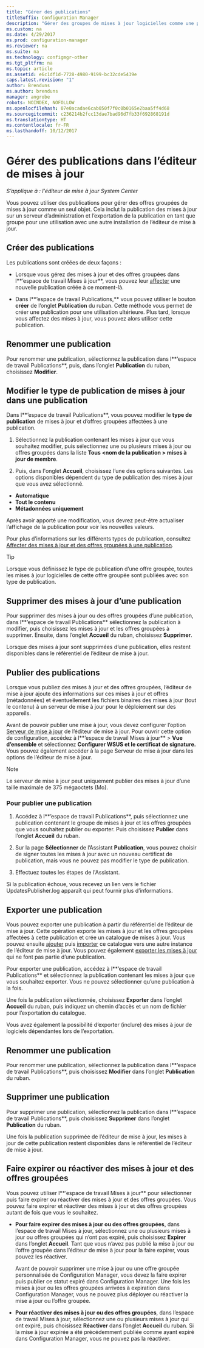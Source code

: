 ```yaml
---
title: "Gérer des publications"
titleSuffix: Configuration Manager
description: "Gérer des groupes de mises à jour logicielles comme une publication avec l’éditeur de mise à jour System Center"
ms.custom: na
ms.date: 4/29/2017
ms.prod: configuration-manager
ms.reviewer: na
ms.suite: na
ms.technology: configmgr-other
ms.tgt_pltfrm: na
ms.topic: article
ms.assetid: e6c1df1d-7728-4980-9199-bc32cde5439e
caps.latest.revision: "1"
author: Brenduns
ms.author: brenduns
manager: angrobe
robots: NOINDEX, NOFOLLOW
ms.openlocfilehash: 07e0acadae6cab050f7f0c0b0165e2baa5ff4d68
ms.sourcegitcommit: c236214b2fcc13dae7bad96d7fb33f692868191d
ms.translationtype: HT
ms.contentlocale: fr-FR
ms.lasthandoff: 10/12/2017
---
```

# <a name="manage-publications-in-updates-publisher"></a>Gérer des publications dans l’éditeur de mises à jour

*S’applique à : l'éditeur de mise à jour System Center*

Vous pouvez utiliser des publications pour gérer des offres groupées de mises à jour comme un seul objet. Cela inclut la publication des mises à jour sur un serveur d’administration et l’exportation de la publication en tant que groupe pour une utilisation avec une autre installation de l’éditeur de mise à jour.

## <a name="create-publications"></a>Créer des publications
Les publications sont créées de deux façons :

-   Lorsque vous gérez des mises à jour et des offres groupées dans l**’espace de travail Mises à jour**, vous pouvez leur [affecter](/sccm/sum/tools/manage-updates-with-updates-publisher#assign-updates-and-bundles-to-a-publication) une nouvelle publication créée à ce moment-là.

-   Dans l**’espace de travail Publications,** vous pouvez utiliser le bouton **créer** de l’onglet **Publication** du ruban. Cette méthode vous permet de créer une publication pour une utilisation ultérieure. Plus tard, lorsque vous affectez des mises à jour, vous pouvez alors utiliser cette publication.

## <a name="rename-a-publication"></a>Renommer une publication
Pour renommer une publication, sélectionnez la publication dans l**’espace de travail Publications**, puis, dans l’onglet **Publication** du ruban, choisissez **Modifier**.

## <a name="change-the-publication-type-of-updates-in-a-publication"></a>Modifier le type de publication de mises à jour dans une publication
Dans l**’espace de travail Publications**, vous pouvez modifier le **type de publication** de mises à jour et d’offres groupées affectées à une publication.

1. Sélectionnez la publication contenant les mises à jour que vous souhaitez modifier, puis sélectionnez une ou plusieurs mises à jour ou offres groupées dans la liste **Tous &lt;nom de la publication > mises à jour de membre**.

2. Puis, dans l'onglet **Accueil**, choisissez l’une des options suivantes. Les options disponibles dépendent du type de publication des mises à jour que vous avez sélectionné.

  -   **Automatique**
  -   **Tout le contenu**
  -   **Métadonnées uniquement**

Après avoir apporté une modification, vous devrez peut-être actualiser l’affichage de la publication pour voir les nouvelles valeurs.

Pour plus d’informations sur les différents types de publication, consultez [Affecter des mises à jour et des offres groupées à une publication](/sccm/sum/tools/manage-updates-with-updates-publisher#assign-updates-and-bundles-to-a-publication).

> [!TIP]    
> Lorsque vous définissez le type de publication d’une offre groupée, toutes les mises à jour logicielles de cette offre groupée sont publiées avec son type de publication.

## <a name="remove-updates-from-a-publication"></a>Supprimer des mises à jour d’une publication
Pour supprimer des mises à jour ou des offres groupées d’une publication, dans l**’espace de travail Publications** sélectionnez la publication à modifier, puis choisissez les mises à jour et les offres groupées à supprimer. Ensuite, dans l’onglet **Accueil** du ruban, choisissez **Supprimer**.

Lorsque des mises à jour sont supprimées d’une publication, elles restent disponibles dans le référentiel de l’éditeur de mise à jour.

## <a name="publish-publications"></a>Publier des publications
Lorsque vous publiez des mises à jour et des offres groupées, l’éditeur de mise à jour ajoute des informations sur ces mises à jour et offres (métadonnées) et éventuellement les fichiers binaires des mises à jour (tout le contenu) à un serveur de mise à jour pour le déploiement sur des appareils.

Avant de pouvoir publier une mise à jour, vous devez configurer l’option [Serveur de mise à jour](/sccm/sum/tools/updates-publisher-options#update-server) de l’éditeur de mise à jour. Pour ouvrir cette option de configuration, accédez à l**’espace de travail Mises à jour** &gt; **Vue d’ensemble** et sélectionnez **Configurer WSUS et le certificat de signature.** Vous pouvez également accéder à la page Serveur de mise à jour dans les options de l’éditeur de mise à jour.

> [!NOTE]   
> Le serveur de mise à jour peut uniquement publier des mises à jour d’une taille maximale de 375 mégaoctets (Mo).

### <a name="to-publish-a-publication"></a>Pour publier une publication

1.  Accédez à l**’espace de travail Publications**, puis sélectionnez une publication contenant le groupe de mises à jour et les offres groupées que vous souhaitez publier ou exporter. Puis choisissez **Publier** dans l’onglet **Accueil** du ruban.

2.  Sur la page **Sélectionner** de l’Assistant **Publication**, vous pouvez choisir de signer toutes les mises à jour avec un nouveau certificat de publication, mais vous ne pouvez pas modifier le type de publication.

3.  Effectuez toutes les étapes de l'Assistant.

  Si la publication échoue, vous recevez un lien vers le fichier UpdatesPublisher.log apparaît qui peut fournir plus d’informations.

## <a name="export-a-publication"></a>Exporter une publication
Vous pouvez exporter une publication à partir du référentiel de l’éditeur de mise à jour. Cette opération exporte les mises à jour et les offres groupées affectées à cette publication et crée un catalogue de mises à jour. Vous pouvez ensuite [ajouter](/sccm/sum/tools/updates-publisher-catalogs#add-software-update-catalogs) puis [importer](/sccm/sum/tools/updates-publisher-catalogs#mport-updates) ce catalogue vers une autre instance de l’éditeur de mise à jour. Vous pouvez également [exporter les mises à jour](/sccm/sum/tools/manage-updates-with-updates-publisher#export-updates) qui ne font pas partie d’une publication.

Pour exporter une publication, accédez à l**’espace de travail Publications** et sélectionnez la publication contenant les mises à jour que vous souhaitez exporter. Vous ne pouvez sélectionner qu’une publication à la fois.

Une fois la publication sélectionnée, choisissez **Exporter** dans l’onglet **Accueil** du ruban, puis indiquez un chemin d’accès et un nom de fichier pour l’exportation du catalogue.

Vous avez également la possibilité d’exporter (inclure) des mises à jour de logiciels dépendantes lors de l’exportation.

## <a name="rename-a-publication"></a>Renommer une publication
Pour renommer une publication, sélectionnez la publication dans l**’espace de travail Publications**, puis choisissez **Modifier** dans l’onglet **Publication** du ruban.

## <a name="delete-a-publication"></a>Supprimer une publication
Pour supprimer une publication, sélectionnez la publication dans l**’espace de travail Publications**, puis choisissez **Supprimer** dans l’onglet **Publication** du ruban.

Une fois la publication supprimée de l’éditeur de mise à jour, les mises à jour de cette publication restent disponibles dans le référentiel de l’éditeur de mise à jour.

## <a name="expire-or-reactivate-updates-and-bundles"></a>Faire expirer ou réactiver des mises à jour et des offres groupées
Vous pouvez utiliser l**’espace de travail Mises à jour** pour sélectionner puis faire expirer ou réactiver des mises à jour et des offres groupées. Vous pouvez faire expirer et réactiver des mises à jour et des offres groupées autant de fois que vous le souhaitez.

-   **Pour faire expirer des mises à jour ou des offres groupées**, dans l’espace de travail Mises à jour, sélectionnez une ou plusieurs mises à jour ou offres groupées qui n’ont pas expiré, puis choisissez **Expirer** dans l’onglet **Accueil**. Tant que vous n’avez pas publié la mise à jour ou l’offre groupée dans l’éditeur de mise à jour pour la faire expirer, vous pouvez les réactiver.

    Avant de pouvoir supprimer une mise à jour ou une offre groupée personnalisée de Configuration Manager, vous devez la faire expirer puis publier ce statut expiré dans Configuration Manager. Une fois les mises à jour ou les offres groupées arrivées à expiration dans Configuration Manager, vous ne pouvez plus déployer ou réactiver la mise à jour ou l’offre groupée.

-   **Pour réactiver des mises à jour ou des offres groupées**, dans l’espace de travail Mises à jour, sélectionnez une ou plusieurs mises à jour qui ont expiré, puis choisissez **Réactiver** dans l’onglet **Accueil** du ruban. Si la mise à jour expirée a été précédemment publiée comme ayant expiré dans Configuration Manager, vous ne pouvez pas la réactiver.
